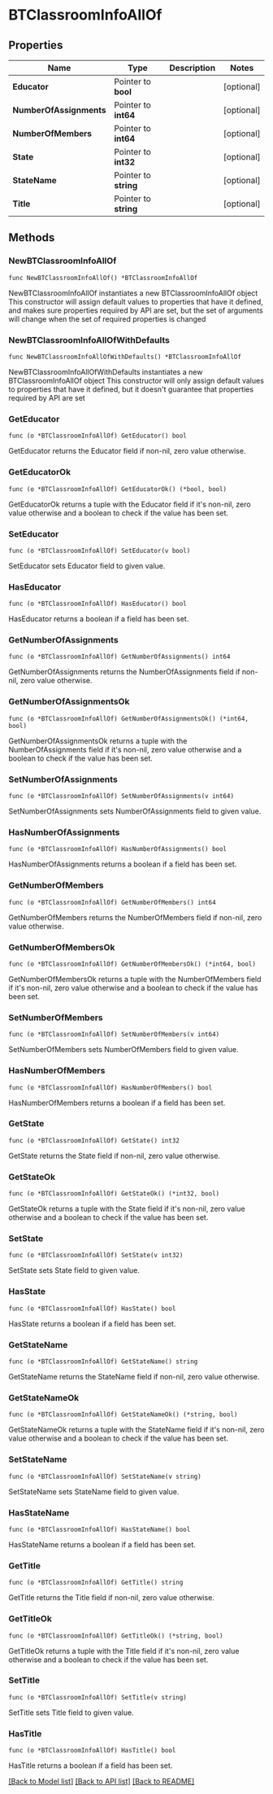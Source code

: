 # BTClassroomInfoAllOf

## Properties

Name | Type | Description | Notes
------------ | ------------- | ------------- | -------------
**Educator** | Pointer to **bool** |  | [optional] 
**NumberOfAssignments** | Pointer to **int64** |  | [optional] 
**NumberOfMembers** | Pointer to **int64** |  | [optional] 
**State** | Pointer to **int32** |  | [optional] 
**StateName** | Pointer to **string** |  | [optional] 
**Title** | Pointer to **string** |  | [optional] 

## Methods

### NewBTClassroomInfoAllOf

`func NewBTClassroomInfoAllOf() *BTClassroomInfoAllOf`

NewBTClassroomInfoAllOf instantiates a new BTClassroomInfoAllOf object
This constructor will assign default values to properties that have it defined,
and makes sure properties required by API are set, but the set of arguments
will change when the set of required properties is changed

### NewBTClassroomInfoAllOfWithDefaults

`func NewBTClassroomInfoAllOfWithDefaults() *BTClassroomInfoAllOf`

NewBTClassroomInfoAllOfWithDefaults instantiates a new BTClassroomInfoAllOf object
This constructor will only assign default values to properties that have it defined,
but it doesn't guarantee that properties required by API are set

### GetEducator

`func (o *BTClassroomInfoAllOf) GetEducator() bool`

GetEducator returns the Educator field if non-nil, zero value otherwise.

### GetEducatorOk

`func (o *BTClassroomInfoAllOf) GetEducatorOk() (*bool, bool)`

GetEducatorOk returns a tuple with the Educator field if it's non-nil, zero value otherwise
and a boolean to check if the value has been set.

### SetEducator

`func (o *BTClassroomInfoAllOf) SetEducator(v bool)`

SetEducator sets Educator field to given value.

### HasEducator

`func (o *BTClassroomInfoAllOf) HasEducator() bool`

HasEducator returns a boolean if a field has been set.

### GetNumberOfAssignments

`func (o *BTClassroomInfoAllOf) GetNumberOfAssignments() int64`

GetNumberOfAssignments returns the NumberOfAssignments field if non-nil, zero value otherwise.

### GetNumberOfAssignmentsOk

`func (o *BTClassroomInfoAllOf) GetNumberOfAssignmentsOk() (*int64, bool)`

GetNumberOfAssignmentsOk returns a tuple with the NumberOfAssignments field if it's non-nil, zero value otherwise
and a boolean to check if the value has been set.

### SetNumberOfAssignments

`func (o *BTClassroomInfoAllOf) SetNumberOfAssignments(v int64)`

SetNumberOfAssignments sets NumberOfAssignments field to given value.

### HasNumberOfAssignments

`func (o *BTClassroomInfoAllOf) HasNumberOfAssignments() bool`

HasNumberOfAssignments returns a boolean if a field has been set.

### GetNumberOfMembers

`func (o *BTClassroomInfoAllOf) GetNumberOfMembers() int64`

GetNumberOfMembers returns the NumberOfMembers field if non-nil, zero value otherwise.

### GetNumberOfMembersOk

`func (o *BTClassroomInfoAllOf) GetNumberOfMembersOk() (*int64, bool)`

GetNumberOfMembersOk returns a tuple with the NumberOfMembers field if it's non-nil, zero value otherwise
and a boolean to check if the value has been set.

### SetNumberOfMembers

`func (o *BTClassroomInfoAllOf) SetNumberOfMembers(v int64)`

SetNumberOfMembers sets NumberOfMembers field to given value.

### HasNumberOfMembers

`func (o *BTClassroomInfoAllOf) HasNumberOfMembers() bool`

HasNumberOfMembers returns a boolean if a field has been set.

### GetState

`func (o *BTClassroomInfoAllOf) GetState() int32`

GetState returns the State field if non-nil, zero value otherwise.

### GetStateOk

`func (o *BTClassroomInfoAllOf) GetStateOk() (*int32, bool)`

GetStateOk returns a tuple with the State field if it's non-nil, zero value otherwise
and a boolean to check if the value has been set.

### SetState

`func (o *BTClassroomInfoAllOf) SetState(v int32)`

SetState sets State field to given value.

### HasState

`func (o *BTClassroomInfoAllOf) HasState() bool`

HasState returns a boolean if a field has been set.

### GetStateName

`func (o *BTClassroomInfoAllOf) GetStateName() string`

GetStateName returns the StateName field if non-nil, zero value otherwise.

### GetStateNameOk

`func (o *BTClassroomInfoAllOf) GetStateNameOk() (*string, bool)`

GetStateNameOk returns a tuple with the StateName field if it's non-nil, zero value otherwise
and a boolean to check if the value has been set.

### SetStateName

`func (o *BTClassroomInfoAllOf) SetStateName(v string)`

SetStateName sets StateName field to given value.

### HasStateName

`func (o *BTClassroomInfoAllOf) HasStateName() bool`

HasStateName returns a boolean if a field has been set.

### GetTitle

`func (o *BTClassroomInfoAllOf) GetTitle() string`

GetTitle returns the Title field if non-nil, zero value otherwise.

### GetTitleOk

`func (o *BTClassroomInfoAllOf) GetTitleOk() (*string, bool)`

GetTitleOk returns a tuple with the Title field if it's non-nil, zero value otherwise
and a boolean to check if the value has been set.

### SetTitle

`func (o *BTClassroomInfoAllOf) SetTitle(v string)`

SetTitle sets Title field to given value.

### HasTitle

`func (o *BTClassroomInfoAllOf) HasTitle() bool`

HasTitle returns a boolean if a field has been set.


[[Back to Model list]](../README.md#documentation-for-models) [[Back to API list]](../README.md#documentation-for-api-endpoints) [[Back to README]](../README.md)


